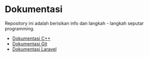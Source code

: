 # Dokumentasi

Repository ini adalah berisikan info dan langkah - langkah seputar programming. 

- [Dokumentasi C++](https://github.com/Hanif-Ibadurrahman/Dokumentasi)
- [Dokumentasi Git](https://github.com/Hanif-Ibadurrahman/Dokumentasi)
- [Dokumentasi Laravel](https://github.com/Hanif-Ibadurrahman/Dokumentasi)
